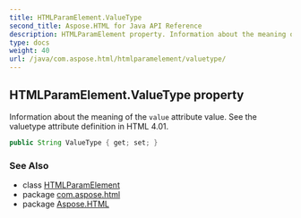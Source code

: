 ```yaml
---
title: HTMLParamElement.ValueType
second_title: Aspose.HTML for Java API Reference
description: HTMLParamElement property. Information about the meaning of the value attribute value. See the valuetype attribute definition in HTML 4.01
type: docs
weight: 40
url: /java/com.aspose.html/htmlparamelement/valuetype/
---
```

## HTMLParamElement.ValueType property

Information about the meaning of the `value` attribute value. See the valuetype attribute definition in HTML 4.01.

```java
public String ValueType { get; set; }
```

### See Also

* class [HTMLParamElement](../)
* package [com.aspose.html](../../../com.aspose.html/)
* package [Aspose.HTML](../../../)
